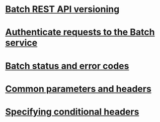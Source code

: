 # [Batch REST API versioning](Batch-Service-REST-API-Versioning.md)
# [Authenticate requests to the Batch service](Authenticate-Requests-to-the-Azure-Batch-Service)
# [Batch status and error codes](Batch-Status-and-Error-Codes.md)
# [Common parameters and headers](Common-Parameters-and-Headers.md)
# [Specifying conditional headers](Specifying-Conditional-Headers.md)